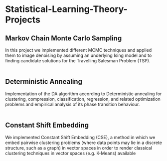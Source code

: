 # Statistical-Learning-Theory-Projects
## Markov Chain Monte Carlo Sampling
In this project we implemented different MCMC techniques and applied them to image denoising by assuming an underlying Ising model and to finding candidate solutions for the Travelling Salesman Problem (TSP).
<br/><br/>
## Deterministic Annealing
Implementation of the DA algorithm according to Deterministic annealing for clustering, compression, classification, regression, and related optimization problems and empirical analysis of its phase transition behaviour.
<br/><br/>
## Constant Shift Embedding
We implemented Constant Shift Embedding (CSE), a method in which we embed pairwise clustering problems (where data points may lie in a discrete structure, such as a graph) in vector spaces in order to render classical clustering techniques in vector spaces (e.g. K-Means) available
<br/><br/>
##

